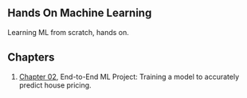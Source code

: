 ## Hands On Machine Learning

Learning ML from scratch, hands on.

## Chapters

1. [Chapter 02](./ch-02-end-to-end-ml-project/), End-to-End ML Project: Training a model to accurately predict house pricing.
